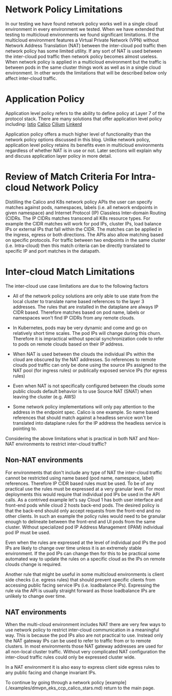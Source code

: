 # Network Policy Limitations

In our testing we have found network policy works well in a single cloud environment
in every environment we tested.  When we have extended that testing to multicloud
environments we found significant limitations.  If the multicloud environment
features a Virtual Private Network (VPN) without Network Address Translation (NAT)
between the inter-cloud pod traffic then network policy has some limited utility.
If any sort of NAT is used between the inter-cloud pod traffic then network
policy becomes almost useless.  When network policy is applied in a multicloud
environment but the traffic is between pods in the same cluster things work
as well as in a single cloud environment.  In other words the limitations that
will be described below only affect inter-cloud traffic.

# Application Policy

Application level policy refers to the ability to define policy at Layer 7 of the protocol
stack.  There are many solutions that offer application level policy including:
[Istio](https://istio.io/)
[Calico](https://docs.projectcalico.org/v3.6/security/app-layer-policy/)
[Cilium](https://cilium.io/)
[Linkerd](https://linkerd.io/)

Application policy offers a much higher level of functionality than the network policy options
discussed in this blog.  Unlike network policy, application level policy retains its benefits
even in multicloud environments regardless of whether NAT is in use or not. Later sections
will explain why and discuss application layer policy in more detail.

# Review of Match Criteria For Intra-cloud Network Policy

Distilling the Calico and K8s network policy APIs the user can specify matches against
pods, namespaces, labels (i.e. all network endpoints in given namespace) and
Internet Protocol (IP) Classless Inter-domain Routing (CIDRs.  The IP CIDRs
matches transcend all K8s resource types.  For example the CIDR matches will work for pod
IPs, cluster IPs, load balance IPs or external IPs that fall within the CIDR. The matches
can be applied in the ingress, egress or both directions.  The APIs also allow matching based on
specific protocols.  For traffic between two endpoints in the same cluster (i.e. Intra-cloud) 
then this match criteria can be directly translated to specific IP and port matches in the datapath.

# Inter-cloud Match Limitations

The inter-cloud use case limitations are due to the following factors

* All of the network policy solutions are only able to use state from the local cluster to
translate name based references to the layer 3 addresses. The rules that are installed in the
dataplane are always IP CIDR based. Therefore matches based on pod name, labels or namespaces
won't find IP CIDRs from any remote clouds.

* In Kubernetes, pods may be very dynamic and come and go on relatively short time scales.
The pod IPs will change during this churn. Therefore it is impractical without special
synchronization code to refer to pods on remote clouds based on their IP address.

* When NAT is used between the clouds the individual IPs within the cloud are obscured by the
NAT addresses.  So references to remote clouds pod traffic can only be done using the
source IPs assigned to the NAT pool (for ingress rules) or publically exposed service
IPs (for egress rules)

* Even when NAT is not specifically configured between the clouds some public clouds
default behavior is to use Source NAT (SNAT) when leaving the cluster (e.g. AWS)

* Some network policy implementations will only pay attention to the address in the
endpoint spec. Calico is one example.  So name based references that should match
against a headless service won't be translated into dataplane rules for the IP
address the headless service is pointing to.

Considering the above limitations what is practical in both NAT and Non-NAT environments to restrict inter-cloud traffic?

## Non-NAT environments

For environments that don't include any type of NAT the inter-cloud traffic cannot be
restricted using name based (pod name, namespace, label) references.  Therefore IP
CIDR based rules must be used.  To be of any practical use the rules must be expressed
at a very granular level.  For most deployments this would require that individual pod
IPs be used in the API calls.  As a contrived example let's say Cloud 1 has both
user interface and front-end pods while cloud 2 hosts back-end pods.  The desired policy
is that the back-end should only accept requests from the front-end and no other clients.
In such an example the policy rules would need to be granular enough to delineate between
the front-end and UI pods from the same cluster. Without specialized pod IP Address Management (IPAM) individual pod IP must be used.

Even when the rules are expressed at the level of individual pod IPs the pod IPs are likely to
change over time unless it is an extremely stable environment. If the pod IPs can change then
for this to be practical some automated way to update the rules on a specific cloud as the
IPs on remote clouds change is required.

Another rule that might be useful in some multicloud environments is client side checks
(i.e. egress rules) that should prevent specific clients from accessing public facing
service IPs (i.e. loadbalance IPs). Expressing the rule via the API is usually
straight forward as those loadbalance IPs are unlikely to change over time.

## NAT environments

When the multi-cloud environment includes NAT there are very few ways to use network policy
to restrict inter-cloud communication in a meaningful way. This is because the pod IPs also
are not practical to use.  Instead only the NAT gateway IPs can be used to refer to traffic
from or to remote clusters.  In most environments those NAT gateway addresses are used for
all non-local cluster traffic.  Without very complicated NAT configuration the inter-cloud
traffic rules could only be expressed cluster wide.

In a NAT environment it is also easy to express client side egress rules to any public facing and
change invariant IPs.

To continue by going through a network policy 
[example] (./examples/dmvpn_eks_ccp_calico_stars.md)
return to the main page.

